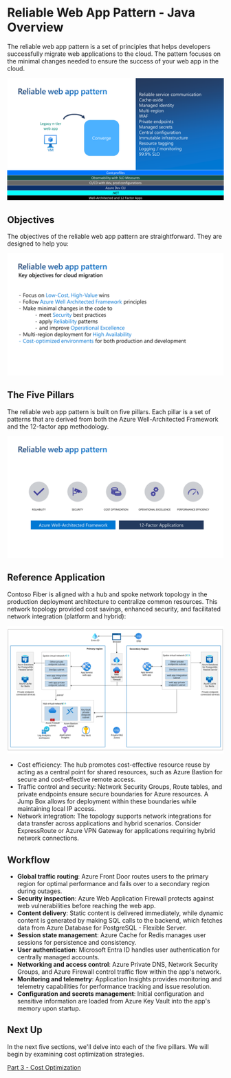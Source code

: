 # Reliable Web App Pattern - Java Overview

The reliable web app pattern is a set of principles that helps developers successfully migrate web applications to the cloud. The pattern focuses on the minimal changes needed to ensure the success of your web app in the cloud.

![Pattern of patterns](./images/pattern-of-patterns.png)

## Objectives

The objectives of the reliable web app pattern are straightforward. They are designed to help you:

![Objectives](./images/objectives.png)

## The Five Pillars

The reliable web app pattern is built on five pillars. Each pillar is a set of patterns that are derived from both the Azure Well-Architected Framework and the 12-factor app methodology.

![The Five Pillars](./images/the-five-pillars.png)

## Reference Application

Contoso Fiber is aligned with a hub and spoke network topology in the production deployment architecture to centralize common resources. This network topology provided cost savings, enhanced security, and facilitated network integration (platform and hybrid):

![Architecture](./images/reliable-web-app-java.svg)

- Cost efficiency: The hub promotes cost-effective resource reuse by acting as a central point for shared resources, such as Azure Bastion for secure and cost-effective remote access.
- Traffic control and security: Network Security Groups, Route tables, and private endpoints ensure secure boundaries for Azure resources. A Jump Box allows for deployment within these boundaries while maintaining local IP access.
- Network integration: The topology supports network integrations for data transfer across applications and hybrid scenarios. Consider ExpressRoute or Azure VPN Gateway for applications requiring hybrid network connections.

## Workflow

- **Global traffic routing**: Azure Front Door routes users to the primary region for optimal performance and fails over to a secondary region during outages.
- **Security inspection**: Azure Web Application Firewall protects against web vulnerabilities before reaching the web app.
- **Content delivery**: Static content is delivered immediately, while dynamic content is generated by making SQL calls to the backend, which fetches data from Azure Database for PostgreSQL - Flexible Server.
- **Session state management**: Azure Cache for Redis manages user sessions for persistence and consistency.
- **User authentication**: Microsoft Entra ID handles user authentication for centrally managed accounts.
- **Networking and access control**: Azure Private DNS, Network Security Groups, and Azure Firewall control traffic flow within the app's network.
- **Monitoring and telemetry**: Application Insights provides monitoring and telemetry capabilities for performance tracking and issue resolution.
- **Configuration and secrets management**: Initial configuration and sensitive information are loaded from Azure Key Vault into the app's memory upon startup.

## Next Up

In the next five sections, we'll delve into each of the five pillars. We will begin by examining cost optimization strategies.

[Part 3 - Cost Optimization](../Part3-Cost-Optimization/README.md)



